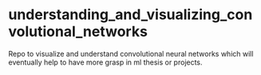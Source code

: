 # understanding_and_visualizing_convolutional_networks
Repo to visualize and understand convolutional neural networks which will eventually help to have more grasp in ml thesis or projects.
